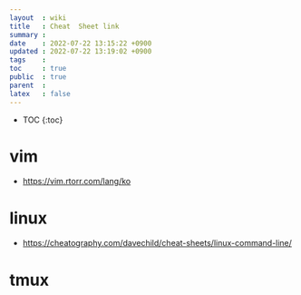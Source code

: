 ```yaml
---
layout  : wiki
title   : Cheat  Sheet link
summary : 
date    : 2022-07-22 13:15:22 +0900
updated : 2022-07-22 13:19:02 +0900
tags    : 
toc     : true
public  : true
parent  : 
latex   : false
---
```

* TOC
{:toc}

# vim
- https://vim.rtorr.com/lang/ko

# linux
- https://cheatography.com/davechild/cheat-sheets/linux-command-line/

# tmux
